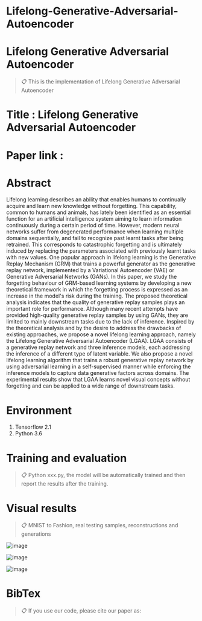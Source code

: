 # Lifelong-Generative-Adversarial-Autoencoder


# Lifelong Generative Adversarial Autoencoder

>📋 This is the implementation of Lifelong Generative Adversarial Autoencoder

# Title : Lifelong Generative Adversarial Autoencoder

# Paper link : 

# Abstract
Lifelong learning describes an ability that enables humans to continually acquire and learn new knowledge without forgetting. This capability, common to humans and animals, has lately been identified as an essential function for an artificial intelligence system aiming to learn information continuously during a certain period of time. However, modern neural networks suffer from degenerated performance when learning multiple domains sequentially, and fail to recognize past learnt tasks after being retrained. This corresponds to catastrophic forgetting and is ultimately induced by replacing the parameters associated with previously learnt tasks with new values. One popular approach in lifelong learning is the Generative Replay Mechanism (GRM) that trains a powerful generator as the generative replay network, implemented by a Variational Autoencoder (VAE) or Generative Adversarial Networks (GANs). In this paper, we study the forgetting behaviour of GRM-based learning systems by developing a new theoretical framework in which the forgetting process is expressed as an increase in the model's risk during the training. The proposed theoretical analysis indicates that the quality of generative replay samples plays an important role for performance. Although many recent attempts have provided high-quality generative replay samples by using GANs, they are limited to mainly downstream tasks due to the lack of inference. Inspired by the theoretical analysis and by the desire to address the drawbacks of existing approaches, we propose a novel lifelong learning approach, namely the Lifelong Generative Adversarial Autoencoder (LGAA). LGAA consists of a generative replay network and three inference models, each addressing the inference of a different type of latent variable. We also propose a novel lifelong learning algorithm that trains a robust generative replay network by using adversarial learning in a self-supervised manner while enforcing the inference models to capture data generative factors across domains. The experimental results show that LGAA learns novel visual concepts without forgetting and can be applied to a wide range of downstream tasks.

# Environment

1. Tensorflow 2.1
2. Python 3.6

# Training and evaluation

>📋 Python xxx.py, the model will be automatically trained and then report the results after the training.


# Visual results

>📋 MNIST to Fashion, real testing samples, reconstructions and generations

![image](https://github.com/dtuzi123/Lifelong-Generative-Adversarial-Autoencoder/blob/main/MNISTtoFashion_real.png)

![image](https://github.com/dtuzi123/Lifelong-Generative-Adversarial-Autoencoder/blob/main/MNISTtoFashion_reco.png)

![image](https://github.com/dtuzi123/Lifelong-Generative-Adversarial-Autoencoder/blob/main/MyMNISTtoFashion19.png)


# BibTex
>📋 If you use our code, please cite our paper as:


